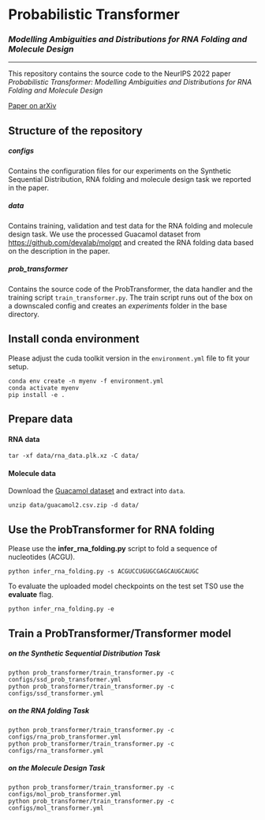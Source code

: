 # Probabilistic Transformer
### *Modelling Ambiguities and Distributions for RNA Folding  and Molecule Design*
____

This repository contains the source code to the NeurIPS 2022 paper 
*Probabilistic Transformer: Modelling Ambiguities and Distributions for RNA Folding and Molecule Design*

[Paper on arXiv](https://arxiv.org/abs/2205.13927)

## Structure of the repository

##### *configs*
Contains the configuration files for our experiments on the Synthetic Sequential Distribution, RNA
 folding and molecule design task we reported in the paper.

##### *data*
Contains training, validation and test data for the RNA folding and molecule design task. 
We use the processed Guacamol dataset from https://github.com/devalab/molgpt and created the RNA folding data based on the description in the paper.

##### *prob_transformer*
Contains the source code of the ProbTransformer, the data handler and the training script `train_transformer.py`. 
The train script runs out of the box on a downscaled config and creates an *experiments* folder in the base directory.  


## Install conda environment 

Please adjust the cuda toolkit version in the `environment.yml` file to fit your setup. 
```
conda env create -n myenv -f environment.yml
conda activate myenv
pip install -e .
```

## Prepare data

#### RNA data
```
tar -xf data/rna_data.plk.xz -C data/
```

#### Molecule data

Download the [Guacamol dataset](https://drive.google.com/file/d/1gOSoKyGoYVdxtvy5cH2GNVDpLibk0lkS/view?usp=sharing) and extract  into `data`.
```
unzip data/guacamol2.csv.zip -d data/
```

## Use the ProbTransformer for RNA folding

Please use the **infer_rna_folding.py** script to fold a sequence of nucleotides (ACGU).
```
python infer_rna_folding.py -s ACGUCCUGUGCGAGCAUGCAUGC
```

To evaluate the uploaded model checkpoints on the test set TS0 use the **evaluate** flag. 
```
python infer_rna_folding.py -e 
```

## Train a ProbTransformer/Transformer model  
##### on the Synthetic Sequential Distribution Task
```
python prob_transformer/train_transformer.py -c configs/ssd_prob_transformer.yml
python prob_transformer/train_transformer.py -c configs/ssd_transformer.yml
```
##### on the RNA folding Task
```
python prob_transformer/train_transformer.py -c configs/rna_prob_transformer.yml
python prob_transformer/train_transformer.py -c configs/rna_transformer.yml
```
##### on the Molecule Design Task
```
python prob_transformer/train_transformer.py -c configs/mol_prob_transformer.yml
python prob_transformer/train_transformer.py -c configs/mol_transformer.yml
```
